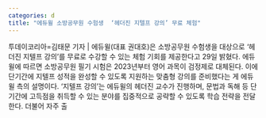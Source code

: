 ```yaml
---
categories: d
title: "에듀윌 소방공무원 수험생  ‘헤더진 지텔프 강의’ 무료 체험"
---
```

투데이코리아=김태문 기자 | 에듀윌(대표 권대호)은 소방공무원 수험생을 대상으로 ‘헤더진 지텔프 강의’를 무료로 수강할 수 있는 체험 기회를 제공한다고 29일 밝혔다. 에듀윌에 따르면 소방공무원 필기 시험은 2023년부터 영어 과목이 검정제로 대체된다. 이에 단기간에 지텔프 성적을 완성할 수 있도록 지원하는 맞춤형 강의를 준비했다는 게 에듀윌 측의 설명이다. ‘지텔프 강의’는 에듀윌의 헤더진 교수가 진행하며, 문법과 독해 등 단기간에 고득점을 취득할 수 있는 분야를 집중적으로 공략할 수 있도록 학습 전략을 전달한다. 더불어 자주 출